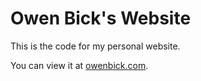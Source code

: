 # Owen Bick's Website

This is the code for my personal website.

You can view it at [owenbick.com](https://owenbick.com).
